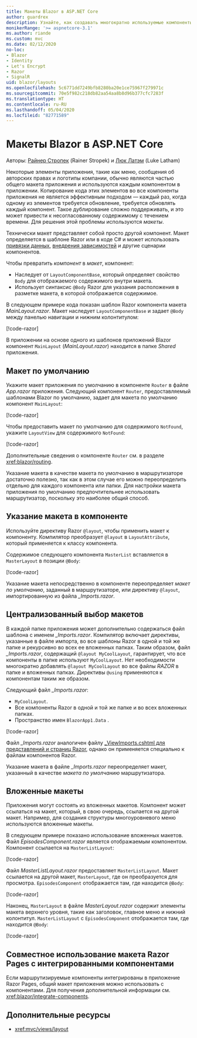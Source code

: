 ```yaml
---
title: Макеты Blazor в ASP.NET Core
author: guardrex
description: Узнайте, как создавать многократно используемые компоненты макета для Blazor приложений.
monikerRange: '>= aspnetcore-3.1'
ms.author: riande
ms.custom: mvc
ms.date: 02/12/2020
no-loc:
- Blazor
- Identity
- Let's Encrypt
- Razor
- SignalR
uid: blazor/layouts
ms.openlocfilehash: 5c6771dd7249bfb8280ba20e1ce75967f279971c
ms.sourcegitcommit: 70e5f982c218db82aa54aa8b8d96b377cfc7283f
ms.translationtype: HT
ms.contentlocale: ru-RU
ms.lasthandoff: 05/04/2020
ms.locfileid: "82771589"
---
```

# <a name="aspnet-core-blazor-layouts"></a>Макеты Blazor в ASP.NET Core

Авторы: [Райнер Стропек](https://www.timecockpit.com) (Rainer Stropek) и [Люк Латэм](https://github.com/guardrex) (Luke Latham)

Некоторые элементы приложения, такие как меню, сообщения об авторских правах и логотипы компании, обычно являются частью общего макета приложения и используются каждым компонентом в приложении. Копирование кода этих элементов во все компоненты приложения не является эффективным подходом &mdash; каждый раз, когда одному из элементов требуется обновление, требуется обновлять каждый компонент. Такое дублирование сложно поддерживать, и это может привести к несогласованному содержимому с течением времени. Для решения этой проблемы используются *макеты*.

Технически макет представляет собой просто другой компонент. Макет определяется в шаблоне Razor или в коде C# и может использовать [привязки данных](xref:blazor/data-binding), [внедрения зависимостей](xref:blazor/dependency-injection) и другие сценарии компонентов.

Чтобы превратить *компонент* в *макет*, компонент:

* Наследует от `LayoutComponentBase`, который определяет свойство `Body` для отображаемого содержимого внутри макета.
* Использует синтаксис `@Body` Razor для указания расположения в разметке макета, в которой отображается содержимое.

В следующем примере кода показан шаблон Razor компонента макета *MainLayout.razor*. Макет наследует `LayoutComponentBase` и задает `@Body` между панелью навигации и нижним колонтитулом:

[!code-razor[](layouts/sample_snapshot/3.x/MainLayout.razor?highlight=1,13)]

В приложении на основе одного из шаблонов приложений Blazor компонент `MainLayout` (*MainLayout.razor*) находится в папке *Shared* приложения.

## <a name="default-layout"></a>Макет по умолчанию

Укажите макет приложения по умолчанию в компоненте `Router` в файле *App.razor* приложения. Следующий компонент `Router`, предоставляемый шаблонами Blazor по умолчанию, задает для макета по умолчанию компонент `MainLayout`:

[!code-razor[](layouts/sample_snapshot/3.x/App1.razor?highlight=3)]

Чтобы предоставить макет по умолчанию для содержимого `NotFound`, укажите `LayoutView` для содержимого `NotFound`:

[!code-razor[](layouts/sample_snapshot/3.x/App2.razor?highlight=6-9)]

Дополнительные сведения о компоненте `Router` см. в разделе <xref:blazor/routing>.

Указание макета в качестве макета по умолчанию в маршрутизаторе достаточно полезно, так как в этом случае его можно переопределить отдельно для каждого компонента или папки. Для настройки макета приложения по умолчанию предпочтительнее использовать маршрутизатор, поскольку это наиболее общий способ.

## <a name="specify-a-layout-in-a-component"></a>Указание макета в компоненте

Используйте директиву Razor `@layout`, чтобы применить макет к компоненту. Компилятор преобразует `@layout` в `LayoutAttribute`, который применяется к классу компонента.

Содержимое следующего компонента `MasterList` вставляется в `MasterLayout` в позиции `@Body`:

[!code-razor[](layouts/sample_snapshot/3.x/MasterList.razor?highlight=1)]

Указание макета непосредственно в компоненте переопределяет *макет по умолчанию*, заданный в маршрутизаторе, или директиву `@layout`, импортированную из файла *_Imports.razor*.

## <a name="centralized-layout-selection"></a>Централизованный выбор макетов

В каждой папке приложения может дополнительно содержаться файл шаблона с именем *_Imports.razor*. Компилятор включает директивы, указанные в файле импорта, во все шаблоны Razor в одной и той же папке и рекурсивно во всех ее вложенных папках. Таким образом, файл *_Imports.razor*, содержащий `@layout MyCoolLayout`, гарантирует, что все компоненты в папке используют `MyCoolLayout`. Нет необходимости многократно добавлять `@layout MyCoolLayout` во все файлы *RAZOR* в папке и вложенных папках. Директивы `@using` применяются к компонентам таким же образом.

Следующий файл *_Imports.razor*:

* `MyCoolLayout`.
* Все компоненты Razor в одной и той же папке и во всех вложенных папках.
* Пространство имен `BlazorApp1.Data` .
 
[!code-razor[](layouts/sample_snapshot/3.x/_Imports.razor)]

Файл *_Imports.razor* аналогичен файлу [_ViewImports.cshtml для представлений и страниц Razor](xref:mvc/views/layout#importing-shared-directives), однако он применяется специально к файлам компонентов Razor.

Указание макета в файле *_Imports.razor* переопределяет макет, указанный в качестве *макета по умолчанию* маршрутизатора.

## <a name="nested-layouts"></a>Вложенные макеты

Приложения могут состоять из вложенных макетов. Компонент может ссылаться на макет, который, в свою очередь, ссылается на другой макет. Например, для создания структуры многоуровневого меню используются вложенные макеты.

В следующем примере показано использование вложенных макетов. Файл *EpisodesComponent.razor* является отображаемым компонентом. Компонент ссылается на `MasterListLayout`:

[!code-razor[](layouts/sample_snapshot/3.x/EpisodesComponent.razor?highlight=1)]

Файл *MasterListLayout.razor* предоставляет `MasterListLayout`. Макет ссылается на другой макет, `MasterLayout`, где он преобразуется для просмотра. `EpisodesComponent` отображается там, где находится `@Body`:

[!code-razor[](layouts/sample_snapshot/3.x/MasterListLayout.razor?highlight=1,9)]

Наконец, `MasterLayout` в файле *MasterLayout.razor* содержит элементы макета верхнего уровня, такие как заголовок, главное меню и нижний колонтитул. `MasterListLayout` с `EpisodesComponent` отображается там, где находится `@Body`:

[!code-razor[](layouts/sample_snapshot/3.x/MasterLayout.razor?highlight=6)]

## <a name="share-a-razor-pages-layout-with-integrated-components"></a>Совместное использование макета Razor Pages с интегрированными компонентами

Если маршрутизируемые компоненты интегрированы в приложение Razor Pages, общий макет приложения можно использовать с компонентами. Для получения дополнительной информации см. <xref:blazor/integrate-components>.

## <a name="additional-resources"></a>Дополнительные ресурсы

* <xref:mvc/views/layout>
